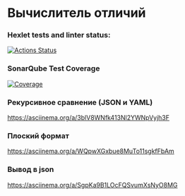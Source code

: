 # Вычислитель отличий

### Hexlet tests and linter status:

[![Actions Status](https://github.com/wispard1/frontend-project-46/actions/workflows/hexlet-check.yml/badge.svg)](https://github.com/wispard1/frontend-project-46/actions)

### SonarQube Test Coverage
[![Coverage](https://sonarcloud.io/api/project_badges/measure?project=wispard1_frontend-project-46&metric=coverage)](https://sonarcloud.io/summary/new_code?id=wispard1_frontend-project-46)

### Рекурсивное сравнение (JSON и YAML)
https://asciinema.org/a/3blV8WNfk413Nl2YWNpVyjh3F

### Плоский формат
https://asciinema.org/a/WQpwXGxbue8MuTo11sgkfFbAm

### Вывод в json
https://asciinema.org/a/SgpKa9B1LOcFQSvumXsNyO8MG